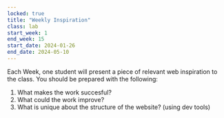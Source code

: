 ```yaml
---
locked: true
title: "Weekly Inspiration"
class: lab
start_week: 1
end_week: 15
start_date: 2024-01-26
end_date: 2024-05-10
---
```


Each Week, one student will present a piece of relevant web inspiration to the class. You should be prepared with the following:

1. What makes the work succesful?
2. What could the work improve?
3. What is unique about the structure of the website? (using dev tools)
